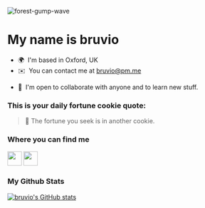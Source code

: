 ![forest-gump-wave](https://github.com/user-attachments/assets/342997bc-3469-4701-a547-fe55798844c4)

 My name is bruvio
=============================================================================================================================




* 🌍  I'm based in Oxford, UK
* ✉️  You can contact me at [bruvio@pm.me](mailto:bruvio@pm.me)
<!-- * 🧠  I'm learning Github (no, I won't become a dev) -->
* 🤝  I'm open to collaborate with anyone and to learn new stuff.


### This is your daily fortune cookie quote: 

> 🥠 The fortune you seek is in another cookie.

### Where you can find me

<p align="left"> <a href="https://www.github.com/bruvio" target="_blank" rel="noreferrer"><img src="https://raw.githubusercontent.com/danielcranney/readme-generator/main/public/icons/socials/github.svg" width="32" height="32" /></a> <a href="https://www.linkedin.com/in/bruno-viola/" target="_blank" rel="noreferrer"><img src="https://raw.githubusercontent.com/danielcranney/readme-generator/main/public/icons/socials/linkedin.svg" width="32" height="32" /></a></p>

### My Github Stats

<a href="http://www.github.com/bruvio"><img src="https://github-readme-stats.vercel.app/api?username=bruvio&show_icons=true&hide=&count_private=true&title_color=f97316&text_color=ffffff&icon_color=f97316&bg_color=000000&hide_border=true&show_icons=true" alt="bruvio's GitHub stats" /></a>

